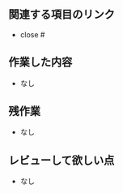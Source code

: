 <!-- GitHub Copilot コードレビューへの指示: このプルリクエストをレビューして、コメントする際には日本語でお願いします。 -->


<!-- 通常の実装やドキュメント作成などのMRテンプレート -->
## 関連する項目のリンク
* close #

## 作業した内容
* なし

## 残作業
* なし

## レビューして欲しい点
* なし

